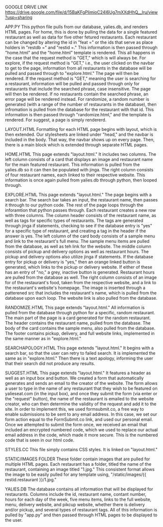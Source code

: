 GOOGLE DRIVE LINK
https://drive.google.com/file/d/15BaKFgPlimioC24I6Ug7mXXdHhQ__lru/view?usp=sharing 

APP.PY
This python file pulls from our database, yalies.db, and renders HTML pages. For home, this is done by pulling the data for a single featured restaurant as well as data for five other fetured restaurants. Each restaurant can be changed by altering the id in "feat =" or the ids that serve as place holders in "restdb =" and "restid =." This information is then passed through "home.html" and the "home.html" template is rendered. This all happens in the case that the request method is "GET," which is will always be. For explore, if the request method is "GET," i.e., the user clicked on the navbar to get to the page, information from all restaurants in the database will be pulled and passed through to "explore.html." The page will then be rendered. If the request method is "GET," meaning the user is searching for a restaurant, information will be pulled and passed through only for restaurants that include the searched phrase, case insensitive. The page will then be rendered. If no restaurants contain the searched phrase, an error page will be rendered instead. For randomize, a random number is generated (with a range of the number of restaurants in the database), then infromation is pulled from the database for the restaurant with that id. This information is then passed through "randomize.html," and the template is rendered. For suggest, a page is simply rendererd.

LAYOUT.HTML
Formatting for each HTML page begins with layout, which is then extended. Our stylesheets are linked under "head," and the navbar is included in the body. That way, the navbar shows up on every page. Then, there is a main block which is extended through separate HTML pages.

HOME.HTML
This page extends "layout.html." It includes two columns. The left column consists of a card that displays an image and restaurant name for the main featured restaurant. This information is pulled from the yalies.db so it can then be populated with jinga. The right column consists of four restaurant names, each linked to their respective website. This information is once again pulled from yalies.db through python, then looped through.

EXPLORE.HTML
This page extends "layout.html." The page begins with a search bar. The search bar takes an input, the restaurant name, then passes it through to our python code. The rest of the page loops through the inforamtion that python passes through. Each restaurant creates a new row with three columns. The column header consists of the restaurant name, as well as tags for specific types of restaurants. The tags are generated through jinga if statements, checking to see if the database entry is "yes" for a specific type of restaurant, and creating a tag in the header if the answer is yes. The left column of the card body consists of a sample menu and link to the restaurant's full menu. The sample menu items are pulled from the database, as well as teh link for the website. The middle column consists of pickup and delivery options as well as restaurant hours. The pickup and delivery options also utilize jinga if statements. If the database entry for pickup or delivery is "yes," then an orange linked button is generated, which links to the pickup or delivery website. If either of these has an entry of "no," a grey, inactive button is generated. Restaurant hours are pulled from the database as well. The right column consists of an image for of the restaurant's food, taken from the respective website, and a link to the restaurant's website's homepage. The image is inserted through a patterened src that includes the restaurant's name, which is pulled from the database upon each loop. The website link is also pulled from the database.

RANDOMIZE.HTML
This page extends "layout.html." All information is pulled from the database through python for a specific, random restaurant. The main part of the page is a card generated for the random restaurant. The header contains the restaurant name, pulled from the database. The body of the card contains the sample menu, also pulled from the database. The footer contains pickup, delivery, and full website links, implemented in the same manner as in "explore.html."

SEARCHAPOLOGY.HTML
This page extends "layout.html." It begins with a search bar, so that the user can retry to failed search. It is implemented the same as in "explore.html." Then there is a text apology, informing the user that their search did not produce any results.

SUGGEST.HTML
This page extends "layout.html." It features a header as well as an input box and button. We created a form that automatically generates and sends an email to the creator of the website. The form allows a user to type in the name of any restaurant that they wish to be featured on yalieseat.com (in the input box), and once they submit the form (via enter or the "request" button), the name of the restaurant is emailed to the website creator, who can then determine the validity of the request and add it to the site. In order to implement this, we used formsubmit.co, a free way to enable submissions to be sent to any email address. In this case, we set our form action equal to the FormSubmit.co link, and used our personal email. Once we attempted to submit the form once, we received an email that included an encrypted numbered code, which we used to replace our actual email address in the code, which made it more secure. This is the numbered code that is seen in our html code.

STYLES.CC
This file simply contains CSS styles. It is linked on "layout.html."

STATIC/IMAGES FOLDER
These folder contain images that are pulled for multiple HTML pages. Each restaurant has a folder, titled the name of the restaurant, containing an image titled "1.jpg." This consistent format allows the image to be easily pulled for any template using, "/static/images/{{ restid.restaurant }}/1.jpg."

YALIES.DB
The database contains all information that will be displayed for restaurants. Columns include the id, restaurant name, contant number, hours for each day of the week, five menu items, links to the full website, menu, delivery website, and pikcup website, whether there is delivery and/or pickup, and several types of restaurant tags. All of this information is pulled by "app.py" and then passed through HTML pages to be displayed to the user. 